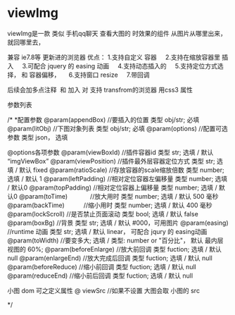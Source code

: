 # viewImg

viewImg是一款 类似 手机qq聊天 查看大图的 时效果的组件
从图片从哪里出来，就回哪里去，

兼容 ie7.8等 更新进的浏览器
优点： 1.支持自定义 容器
      2.支持在缩放容器里 插入
      3.可配合 jquery 的 easing 动画
      4.支持动态插入的
      5.支持定位方式选择， 和 容器偏移，
      6.支持窗口 resize
      7.带回调

后续会加多点注释  和 加入 对 支持 transfrom的浏览器 用css3 属性

参数列表

/*
*配置参数
@param(appendBox)           //要插入的位置 类型 obj/str; 必填
@param(litObj)              //下图对象列表 类型 obj/str; 必填
@param(options)             //配置可选参数 类型 json，   选填

@options各项参数
@param(viewBoxId)           //插件容器id 类型 str; 选填 / 默认 “imgViewBox”
@param(viewPosition)        //插件最外层容器定位方式 类型 str; 选填 / 默认 fixed
@param(ratioScale)          //存放容器的scale缩放倍数 类型 number; 选填 / 默认 1
@param(leftPadding)         //相对定位容器左偏移量 类型 number; 选填 / 默认0
@param(topPadding)          //相对定位容器上偏移量 类型 number; 选填 / 默认0
@param(toTime)              //放大用时 类型 number; 选填 / 默认 500 毫秒
@param(backTime)            //缩小用时 类型 number; 选填 / 默认 400 毫秒
@param(lockScroll)          //是否禁止页面滚动 类型 bool; 选填 / 默认 false
@param(boxBg)               //背景 类型 str; 选填 / 默认 #000，可用图片
@param(easing)              //runtime 动画 类型 str; 选填 / 默认 linear， 可配合 jqury 的 easing动画
@param(toWidth)             //要变多大; 选填 / 类型: number or "百分比"， 默认 最内层视图的 60%; 
@param(beforeEnlarge)       //放大前回调 类型 fuction; 选填 / 默认 null
@param(enlargeEnd)          //放大完成后回调 类型 fuction; 选填 / 默认 null
@param(beforeReduce)        //缩小前回调 类型 fuction; 选填 / 默认 null
@param(reduceEnd)           //缩小前后回调 类型 fuction; 选填 / 默认 null


小图 dom 可之定义属性 
@ viewSrc                   //如果不设置 大图会取 小图的 src 

*/



















       


